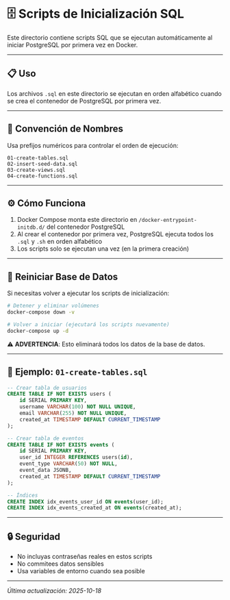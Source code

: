 # 🗄️ Scripts de Inicialización SQL

Este directorio contiene scripts SQL que se ejecutan automáticamente al iniciar PostgreSQL por primera vez en Docker.

---

## 📋 Uso

Los archivos `.sql` en este directorio se ejecutan en orden alfabético cuando se crea el contenedor de PostgreSQL por primera vez.

---

## 🔢 Convención de Nombres

Usa prefijos numéricos para controlar el orden de ejecución:

```
01-create-tables.sql
02-insert-seed-data.sql
03-create-views.sql
04-create-functions.sql
```

---

## ⚙️ Cómo Funciona

1. Docker Compose monta este directorio en `/docker-entrypoint-initdb.d/` del contenedor PostgreSQL
2. Al crear el contenedor por primera vez, PostgreSQL ejecuta todos los `.sql` y `.sh` en orden alfabético
3. Los scripts solo se ejecutan una vez (en la primera creación)

---

## 🔄 Reiniciar Base de Datos

Si necesitas volver a ejecutar los scripts de inicialización:

```bash
# Detener y eliminar volúmenes
docker-compose down -v

# Volver a iniciar (ejecutará los scripts nuevamente)
docker-compose up -d
```

⚠️ **ADVERTENCIA**: Esto eliminará todos los datos de la base de datos.

---

## 📝 Ejemplo: `01-create-tables.sql`

```sql
-- Crear tabla de usuarios
CREATE TABLE IF NOT EXISTS users (
    id SERIAL PRIMARY KEY,
    username VARCHAR(100) NOT NULL UNIQUE,
    email VARCHAR(255) NOT NULL UNIQUE,
    created_at TIMESTAMP DEFAULT CURRENT_TIMESTAMP
);

-- Crear tabla de eventos
CREATE TABLE IF NOT EXISTS events (
    id SERIAL PRIMARY KEY,
    user_id INTEGER REFERENCES users(id),
    event_type VARCHAR(50) NOT NULL,
    event_data JSONB,
    created_at TIMESTAMP DEFAULT CURRENT_TIMESTAMP
);

-- Índices
CREATE INDEX idx_events_user_id ON events(user_id);
CREATE INDEX idx_events_created_at ON events(created_at);
```

---

## 🔒 Seguridad

- No incluyas contraseñas reales en estos scripts
- No commitees datos sensibles
- Usa variables de entorno cuando sea posible

---

*Última actualización: 2025-10-18*

